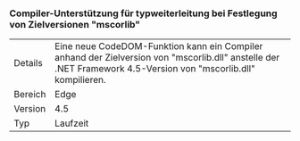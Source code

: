 ### <a name="compiler-support-for-type-forwarding-when-multi-targeting-mscorlib"></a>Compiler-Unterstützung für typweiterleitung bei Festlegung von Zielversionen "mscorlib"

|   |   |
|---|---|
|Details|Eine neue CodeDOM-Funktion kann ein Compiler anhand der Zielversion von "mscorlib.dll" anstelle der .NET Framework 4.5-Version von "mscorlib.dll" kompilieren.|
|Bereich|Edge|
|Version|4.5|
|Typ|Laufzeit|

